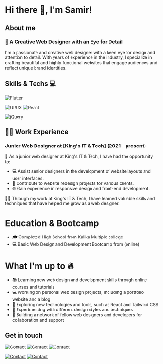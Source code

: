 
# Hi there 👋, I'm Samir!




## About me
### 🎨 A Creative Web Designer with an Eye for Detail

I'm a passionate and creative web designer with a keen eye for design and attention to detail. With years of experience in the industry, I specialize in crafting beautiful and highly functional websites that engage audiences and reflect unique brand identities.

## Skills & Techs 💻
![Flutter](https://img.shields.io/badge/Flutter-02569B?logo=flutter&logoColor=white&style=for-the-badge)




![UI/UX](https://img.shields.io/badge/-UI/UX-FF6B6B?style=flat-square) ![React](https://img.shields.io/badge/-React-black?style=flat-square&logo=react&logoColor=61DAFB)

![jQuery](https://img.shields.io/badge/-jQuery-0769AD?style=flat-square&logo=jquery&logoColor=white)

## 👨‍💼 Work Experience

### Junior Web Designer at [King's IT & Tech] (2021 - present)

🌟 As a junior web designer at King's IT & Tech, I have had the opportunity to:

- 💻 Assist senior designers in the development of website layouts and user interfaces.
- 🎨 Contribute to website redesign projects for various clients.
- 🌐 Gain experience in responsive design and front-end development.

👨‍🎓 Through my work at King's IT & Tech, I have learned valuable skills and techniques that have helped me grow as a web designer.


# Education & Bootcamp

- 🎓 Completed High School from Kalika Multiple college
- 💻 Basic Web Design and Development Bootcamp from (online)

# What I'm up to 🔥

- 📚 Learning new web design and development skills through online courses and tutorials
- 💻 Working on personal web design projects, including a portfolio website and a blog
- 🌱 Exploring new technologies and tools, such as React and Tailwind CSS
- 🎨 Experimenting with different design styles and techniques
- 🚀 Building a network of fellow web designers and developers for collaboration and support

## Get in touch 

![Contact](https://img.shields.io/badge/Contact-Me-blueviolet?style=for-the-badge&logo=telegram) [![Contact](https://img.shields.io/badge/Contact-Me-red?style=for-the-badge&logo=gmail)](mailto:codesammy1000@gmail.com) [![Contact](https://img.shields.io/badge/Contact-Me-blue?style=for-the-badge&logo=facebook)](https://www.facebook.com/samir.samirchapagain/)

[![Contact](https://img.shields.io/badge/Contact-Me-pink?style=for-the-badge&logo=instagram)]([https://www.instagram.com/samirchapagain/](https://www.instagram.com/cpgnsamir30/)) [![Contact](https://img.shields.io/badge/Contact-Me-green?style=for-the-badge&logo=whatsapp)](https://wa.me/9817591073)
